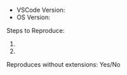 <!-- Do you have a question? Please ask it on http://stackoverflow.com/questions/tagged/vscode. -->

<!-- Use Help > Report Issue to prefill these. -->
- VSCode Version:
- OS Version:

Steps to Reproduce:

1.
2.

<!-- Launch with `code --disable-extensions` to check. -->
Reproduces without extensions: Yes/No
